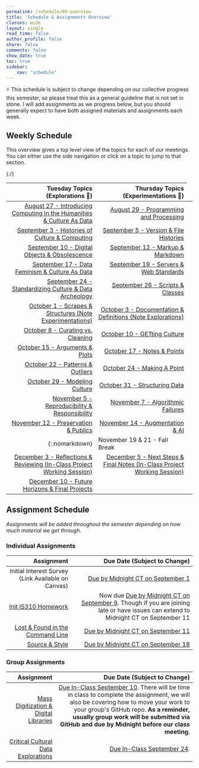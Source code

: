 ```yaml
---
permalink: /schedule/00-overview
title: 'Schedule & Assignments Overview'
classes: wide
layout: single
read_time: false
author_profile: false
share: false
comments: false
show_date: true
toc: true
sidebar:
    nav: "schedule"
---
```


<div class="notice--info">⚡️ This schedule is subject to change depending on our collective progress this semester, so please treat this as a general guideline that is not set in stone. I will add assignments as we progress below, but you should generally expect to have both assigned materials and assignments each week.</div>

## Weekly Schedule

This overview gives a top level view of the topics for each of our meetings. You can either use the side navigation or click on a topic to jump to that section.

| Tuesday Topics (Explorations 🔭)  | Thursday Topics (Experimentations 🔬) |
| -----------------: | --------------: |
| [August 27 - Introducing Computing in the Humanities & Culture As Data]({{site.baseurl}}/schedule/01-introducing-computing-in-the-humanities-culture-as-data/) | [August 29 - Programming and Processing]({{site.baseurl}}/schedule/02-programming-and-processing/) |
| [September 3 - Histories of Culture & Computing]({{site.baseurl}}/schedule/03-histories-of-culture-and-computing/) | [September 5 - Version & File Histories]({{site.baseurl}}/schedule/04-version-file-histories/) |
| [September 10 - Digital Objects & Obsolescence]({{site.baseurl}}/schedule/05-digital-objects-and-obsolescence/) | [September 12 - Markup & Markdown]({{site.baseurl}}/schedule/06-markup-and-markdown/) |
| [September 17 - Data Feminism & Culture As Data]({{site.baseurl}}/schedule/07-data-feminism-and-culture-as-data/) | [September 19 - Servers & Web Standards]({{site.baseurl}}/schedule/08-servers-web-standards/) |
| [September 24 - Standardizing Culture & Data Archeology]({{site.baseurl}}/schedule/09-standardizing-culture-data-archeology/) | [September 26 - Scripts & Classes]({{site.baseurl}}/schedule/10-scripts-classes/) |
| [October 1 - Scrapes & Structures (Note Experimentations)]({{site.baseurl}}/schedule/11-scrapes-structures/) | [October 3 - Documentation & Definitions (Note Explorations)]({{site.baseurl}}/schedule/12-documentation-definitions/) |
| [October 8 - Curating vs. Cleaning]({{site.baseurl}}/schedule/13-curating-vs-cleaning/) | [October 10 - GETting Culture]({{site.baseurl}}/schedule/14-getting-culture/) |
| [October 15 - Arguments & Plots]({{site.baseurl}}/schedule/15-arguments-plots/) | [October 17 - Notes & Points]({{site.baseurl}}/schedule/16-notes-points/) |
| [October 22 - Patterns & Outliers]({{site.baseurl}}/schedule/17-patterns-outliers/) | [October 24 - Making A Point]({{site.baseurl}}/schedule/18-making-a-point/) |
| [October 29 - Modeling Culture]({{site.baseurl}}/schedule/19-modeling-culture/) | [October 31 - Structuring Data]({{site.baseurl}}/schedule/20-structuring-data/) |
| [November 5 - Reproducibility & Responsibility]({{site.baseurl}}/schedule/21-reproducibility-responsibility/) | [November 7 - Algorithmic Failures]({{site.baseurl}}/schedule/22-algorithmic-failures/) |
| [November 12 - Preservation & Publics]({{site.baseurl}}/schedule/23-preservation-publics/) | [November 14 - Augmentation & AI]({{site.baseurl}}/schedule/24-augmentation-ai/) |
|{::nomarkdown}<td colspan="2">November 19 & 21 - Fall Break</td>{:/}|
| [December 3 - Reflections & Reviewing (In-Class Project Working Session)]({{site.baseurl}}/schedule/27-reflections-reviewing/) | [December 5 - Next Steps & Final Notes (In-Class Project Working Session)]({{site.baseurl}}/schedule/28-next-steps-final-notes/) |
| [December 10 - Future Horizons & Final Projects]({{site.baseurl}}/schedule/29-future-horizons-final-projects/) | |


## Assignment Schedule

*Assignments will be added throughout the semester depending on how much material we get through.*

### Individual Assignments

| Assignment | Due Date (Subject to Change) |
| -----------------: | --------------: |
| Initial Interest Survey (Link Available on Canvas) | [Due by Midnight CT on September 1]({{site.baseurl}}/schedule/03-change-over-time-histories-of-computing/) |
| [Init IS310 Homework]({{site.baseurl}}/materials/introducing-humanities-computing/03-intro-versioning-git/#homework-init-is310) | Now due [Due by Midnight CT on September 9]({{site.baseurl}}/schedule/05-digital-objects-and-obsolescence/). Though if you are joining late or have issues can extend to Midnight CT on September 11 |
| [Lost & Found in the Command Line]({{site.baseurl}}/materials/introducing-humanities-computing/06-intro-file-formats#homework-lost--found-in-the-command-line) | [Due by Midnight CT on September 11]({{site.baseurl}}/schedule/06-markup-markdown/) |
| [Source & Style]({{site.baseurl}}/materials/introducing-humanities-computing/07-intro-html#homework-source-and-style) | [Due by Midnight CT on September 18]({{site.baseurl}}/schedule/08-servers-web-standards/) |

### Group Assignments

| Assignment | Due Date (Subject to Change) |
| -----------------: | --------------: |
| [Mass Digitization & Digital Libraries]({{site.baseurl}}/collecting-digitizing-culture) | [Due In-Class September 10]({{site.baseurl}}/schedule/05-digital-objects-and-obsolescence/). There will be time in class to complete the assignment, we will also be covering how to move your work to your group's GitHub repo. **As a reminder, usually group work will be submitted via GitHub and due by Midnight before our class meeting.** |
| [Critical Cultural Data Explorations]({{site.baseurl}}/critical-cultural-data-explorations/) | [Due In-Class September 24]({{site.baseurl}}/schedule/09-documentation-definitions/).|
